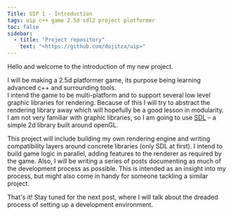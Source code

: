 ```yaml
---
Title: UIP 1 - Introduction
tags: uip c++ game 2.5d sdl2 project platformer
toc: false
sidebar:
  - title: "Project repository"
    text: "<https://github.com/dojitza/uip>"
---
```


Hello and welcome to the introduction of my new project.

I will be making a 2.5d platformer game, its purpose being learning advanced c++ and surrounding tools.  
I intend the game to be multi-platform and to support several low level graphic libraries for rendering.
Because of this I will try to abstract the rendering library away which will hopefully be a good lesson in modularity.  
I am not very familiar with graphic libraries, so I am going to use [SDL](https://www.libsdl.org/) – a simple 2d library built around openGL.

This project will include building my own rendering engine and writing compatibility layers around concrete libraries (only SDL at first). I intend to build game logic in parallel, adding features to the renderer as required by the game. Also, I will be writing a series of posts documenting as much of the development process as possible. This is intended as an insight into my process, but might also come in handy for someone tackling a similar project.

That's it! Stay tuned for the next post, where I will talk about the dreaded process of setting up a development environment.




